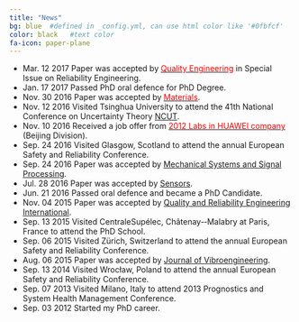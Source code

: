 ```yaml
---
title: "News"
bg: blue  #defined in _config.yml, can use html color like '#0fbfcf'
color: black   #text color
fa-icon: paper-plane
---
```


* Mar. 12 2017 Paper was accepted by [<font color="#FF0000">Quality Engineering</font>](http://explore.tandfonline.com/cfp/est/lqen-cfp-4.2016) in Special Issue on Reliability Engineering.
* Jan. 17 2017 Passed PhD oral defence for PhD Degree.
* Nov. 30 2016 Paper was accepted by [<font color="#FF0000">Materials</font>](http://www.mdpi.com/journal/materials).
* Nov. 12 2016 Visited Tsinghua University to attend the 41th National Conference on Uncertainty Theory [NCUT](http://www.orsc.edu.cn/UTLab/workshop.htm).
* Nov. 10 2016 Received a job offer from [<font color="#FF0000">2012 Labs in HUAWEI company</font>](http://www.huawei.com/cn/) (Beijing Division).
* Sep. 24 2016 Visited Glasgow, Scotland to attend the annual European Safety and Reliability Conference.
* Sep. 24 2016 Paper was accepted by [Mechanical Systems and Signal Processing](https://authors.elsevier.com/TrackPaper.html?trk_article=YMSSP4548&trk_surname=Liu).
* Jul. 28 2016 Paper was accepted by [Sensors](http://www.mdpi.com/journal/sensors/special_issues/theory_and_applications).
* Jun. 21 2016 Passed oral defence and became a PhD Candidate.
* Nov. 04 2015 Paper was accepted by [Quality and Reliability Engineering International](http://onlinelibrary.wiley.com/journal/10.1002/(ISSN)1099-1638).
* Sep. 13 2015 Visited CentraleSupélec, Châtenay-­‐Malabry at Paris, France to attend the PhD School.
* Sep. 06 2015 Visited Zürich, Switzerland to attend the annual European Safety and Reliability Conference.
* Aug. 06 2015 Paper was accepted by [Journal of Vibroengineering](http://jvejournals.com/journal-vibroengineering).
* Sep. 13 2014 Visited Wrocław, Poland to attend the annual European Safety and Reliability Conference.
* Sep. 07 2013 Visited Milano, Italy to attend 2013 Prognostics and System Health Management Conference.
* Sep. 03 2012 Started my PhD career.
